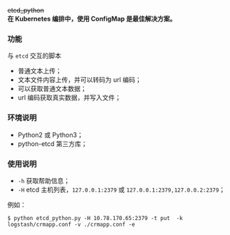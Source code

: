 ~~etcd_python~~  
**在 Kubernetes 编排中，使用 ConfigMap 是最佳解决方案。**

### 功能

与 `etcd` 交互的脚本

* 普通文本上传；
* 文本文件内容上传，并可以转码为 url 编码；
* 可以获取普通文本数据；
* url 编码获取真实数据，并写入文件；

### 环境说明

* Python2 或 Python3；
* python-etcd 第三方库；

### 使用说明

* `-h` 获取帮助信息；
* `-H` etcd 主机列表，`127.0.0.1:2379` 或 `127.0.0.1:2379,127.0.0.2:2379`；

例如：

`$ python etcd_python.py -H 10.78.170.65:2379 -t put  -k logstash/crmapp.conf -v ./crmapp.conf -e`
